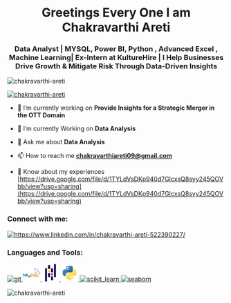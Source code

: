 <h1 align="center">Greetings Every One I am Chakravarthi Areti</h1>
<h3 align="center">Data Analyst | MYSQL, Power BI, Python , Advanced Excel , Machine Learning| Ex-Intern at KultureHire | I Help Businesses Drive Growth & Mitigate Risk Through Data-Driven Insights</h3>

<p align="left"> <img src="https://komarev.com/ghpvc/?username=chakravarthi-areti&label=Profile%20views&color=0e75b6&style=flat" alt="chakravarthi-areti" /> </p>

<p align="left"> <a href="https://github.com/ryo-ma/github-profile-trophy"><img src="https://github-profile-trophy.vercel.app/?username=chakravarthi-areti" alt="chakravarthi-areti" /></a> </p>

- 🔭 I’m currently working on **Provide Insights for a Strategic Merger in the OTT Domain**

- 🌱 I’m currently Working on **Data Analysis**

- 💬 Ask me about **Data Analysis**

- 📫 How to reach me **chakravarthiareti09@gmail.com**

- 📄 Know about my experiences [https://drive.google.com/file/d/1TYLdVsDKp940d7GIcxsQ8syy245QOVbb/view?usp=sharing](https://drive.google.com/file/d/1TYLdVsDKp940d7GIcxsQ8syy245QOVbb/view?usp=sharing)

<h3 align="left">Connect with me:</h3>
<p align="left">
<a href="https://linkedin.com/in/https://www.linkedin.com/in/chakravarthi-areti-522390227/" target="blank"><img align="center" src="https://raw.githubusercontent.com/rahuldkjain/github-profile-readme-generator/master/src/images/icons/Social/linked-in-alt.svg" alt="https://www.linkedin.com/in/chakravarthi-areti-522390227/" height="30" width="40" /></a>
</p>

<h3 align="left">Languages and Tools:</h3>
<p align="left"> <a href="https://git-scm.com/" target="_blank" rel="noreferrer"> <img src="https://www.vectorlogo.zone/logos/git-scm/git-scm-icon.svg" alt="git" width="40" height="40"/> </a> <a href="https://www.mysql.com/" target="_blank" rel="noreferrer"> <img src="https://raw.githubusercontent.com/devicons/devicon/master/icons/mysql/mysql-original-wordmark.svg" alt="mysql" width="40" height="40"/> </a> <a href="https://pandas.pydata.org/" target="_blank" rel="noreferrer"> <img src="https://raw.githubusercontent.com/devicons/devicon/2ae2a900d2f041da66e950e4d48052658d850630/icons/pandas/pandas-original.svg" alt="pandas" width="40" height="40"/> </a> <a href="https://www.python.org" target="_blank" rel="noreferrer"> <img src="https://raw.githubusercontent.com/devicons/devicon/master/icons/python/python-original.svg" alt="python" width="40" height="40"/> </a> <a href="https://scikit-learn.org/" target="_blank" rel="noreferrer"> <img src="https://upload.wikimedia.org/wikipedia/commons/0/05/Scikit_learn_logo_small.svg" alt="scikit_learn" width="40" height="40"/> </a> <a href="https://seaborn.pydata.org/" target="_blank" rel="noreferrer"> <img src="https://seaborn.pydata.org/_images/logo-mark-lightbg.svg" alt="seaborn" width="40" height="40"/> </a> </p>

<p><img align="center" src="https://github-readme-stats.vercel.app/api/top-langs?username=chakravarthi-areti&show_icons=true&locale=en&layout=compact" alt="chakravarthi-areti" /></p>
